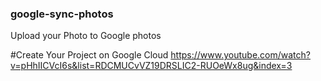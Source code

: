 ### google-sync-photos
Upload your Photo to Google photos


#Create Your Project on Google Cloud 
https://www.youtube.com/watch?v=pHhIICVcI6s&list=RDCMUCvVZ19DRSLIC2-RUOeWx8ug&index=3
